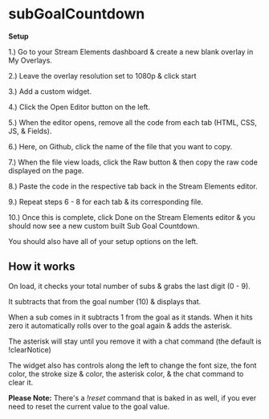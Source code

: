 # subGoalCountdown

**Setup**

1.) Go to your Stream Elements dashboard & create a new blank overlay in My Overlays.

2.) Leave the overlay resolution set to 1080p & click start

3.) Add a custom widget.

4.) Click the Open Editor button on the left.

5.) When the editor opens, remove all the code from each tab (HTML, CSS, JS, & Fields).

6.) Here, on Github, click the name of the file that you want to copy.

7.) When the file view loads, click the Raw button & then copy the raw code displayed on the page.

8.) Paste the code in the respective tab back in the Stream Elements editor.

9.) Repeat steps 6 - 8 for each tab & its corresponding file.

10.) Once this is complete, click Done on the Stream Elements editor & you should now see a new custom built Sub Goal Countdown.

You should also have all of your setup options on the left.

How it works
---

On load, it checks your total number of subs & grabs the last digit (0 - 9).

It subtracts that from the goal number (10) & displays that.

When a sub comes in it subtracts 1 from the goal as it stands. When it hits zero it automatically rolls over to the goal again & adds the asterisk.

The asterisk will stay until you remove it with a chat command (the default is !clearNotice)

The widget also has controls along the left to change the font size, the font color, the stroke size & color, the asterisk color, & the chat command to clear it.

**Please Note:** There's a *!reset* command that is baked in as well, if you ever need to reset the current value to the goal value.
